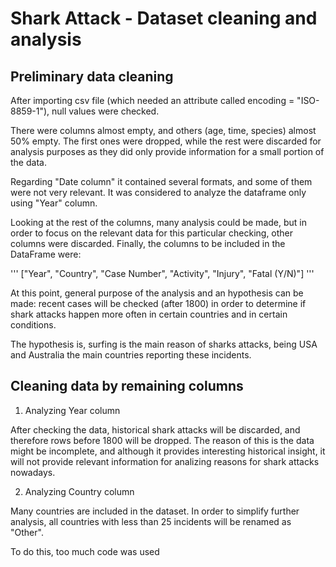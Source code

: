 # Shark Attack - Dataset cleaning and analysis
## Preliminary data cleaning
After importing csv file (which needed an attribute called encoding = "ISO-8859-1"), null values were checked.

There were columns almost empty, and others (age, time, species) almost 50% empty. The first ones were dropped, while the rest were discarded for analysis purposes as they did only provide information for a small portion of the data.

Regarding "Date column" it contained several formats, and some of them were not very relevant. It was considered to analyze the dataframe only using "Year" column.

Looking at the rest of the columns, many analysis could be made, but in order to focus on the relevant data for this particular checking, other columns were discarded. Finally, the columns to be included in the DataFrame were:

'''
["Year", "Country", "Case Number", "Activity", "Injury", "Fatal (Y/N)"]
'''

At this point, general purpose of the analysis and an hypothesis can be made: recent cases will be checked (after 1800) in order to determine if shark attacks happen more often in certain countries and in certain conditions.

The hypothesis is, surfing is the main reason of sharks attacks, being USA and Australia the main countries reporting these incidents.

## Cleaning data by remaining columns
1. Analyzing Year column

After checking the data, historical shark attacks will be discarded, and therefore rows before 1800 will be dropped. The reason of this is the data might be incomplete, and although it provides interesting historical insight, it will not provide relevant information for analizing reasons for shark attacks nowadays.

2. Analyzing Country column

Many countries are included in the dataset. In order to simplify further analysis, all countries with less than 25 incidents will be renamed as "Other".

To do this, too much code was used